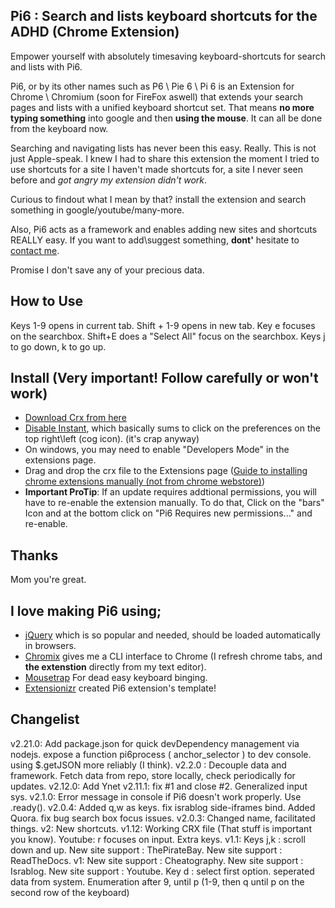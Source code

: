 ## Pi6 : Search and lists keyboard shortcuts for the ADHD (Chrome Extension)
Empower yourself with absolutely timesaving keyboard-shortcuts for search and lists with Pi6.

Pi6, or by its other names such as P6 \ Pie 6 \ Pi 6 is an Extension for Chrome \ Chromium (soon for FireFox aswell) that extends your search pages and lists with a unified keyboard shortcut set. That means **no more typing something** into google and then **using the mouse**. It can all be done from the keyboard now.

Searching and navigating lists has never been this easy. Really. This is not just Apple-speak.
I knew I had to share this extension the moment I tried to use shortcuts for a site I haven't made shortcuts for, a site I never seen before and *got angry my extension didn't work*.

Curious to findout what I mean by that? install the extension and search something in google/youtube/many-more.

Also, Pi6 acts as a framework and enables adding new sites and shortcuts REALLY easy. If you want to add\suggest something, **dont'** hesitate to [contact me](364saga@gmail.com).

Promise I don't save any of your precious data.

## How to Use
Keys 1-9 opens in current tab.
Shift + 1-9 opens in new tab.
Key e focuses on the searchbox.
Shift+E does a "Select All" focus on the searchbox.
Keys j to go down, k to go up.

## Install (Very important! Follow carefully or won't work)
- [Download Crx from here](https://github.com/wildeyes/Pi6/raw/master/pi6.crx)
- [Disable Instant](https://www.google.com/search?q=disable+google+instant), which basically sums to click on the preferences on the top right\left (cog icon). (it's crap anyway)
- On windows, you may need to enable "Developers Mode" in the extensions page.
- Drag and drop the crx file to the Extensions page ([Guide to installing chrome extensions manually (not from chrome webstore)](https://www.google.com/search?q=how+to+install+chrome+extensions+manually))
- **Important ProTip**: If an update requires addtional permissions, you will have to re-enable the extension manually. To do that, Click on the "bars" Icon and at the bottom click on "Pi6 Requires new permissions..." and re-enable.

## Thanks
Mom you're great.

## I love making Pi6 using;
- [jQuery](http://jquery.com/) which is so popular and needed, should be loaded automatically in browsers.
- [Chromix](https://github.com/smblott-github/chromix) gives me a CLI interface to Chrome (I refresh chrome tabs, and **the extenstion** directly from my text editor).
- [Mousetrap](http://craig.is/killing/mice) For dead easy keyboard binging.
- [Extensionizr](http://extensionizr.com) created Pi6 extension's template!

## Changelist
v2.21.0:
Add package.json for quick devDependency management via nodejs.
expose a function pi6process ( anchor_selector ) to dev console.
using $.getJSON more reliably (I think).
v2.2.0 : Decouple data and framework. Fetch data from repo, store locally, check periodically for updates.
v2.12.0: Add Ynet
v2.11.1: fix #1 and close #2. Generalized input sys.
v2.1.0:
Error message in console if Pi6 doesn't work properly.
Use .ready().
v2.0.4:
Added q,w as keys.
fix israblog side-iframes bind.
Added Quora.
fix bug search box focus issues.
v2.0.3:
Changed name, facilitated things.
v2:
New shortcuts.
v1.12:
Working CRX file (That stuff is important you know).
Youtube: r focuses on input.
Extra keys.
v1.1:
Keys j,k : scroll down and up.
New site support : ThePirateBay.
New site support : ReadTheDocs.
v1:
New site support : Cheatography.
New site support : Israblog.
New site support : Youtube.
Key d : select first option.
seperated data from system.
Enumeration after 9, until p (1-9, then q until p on the second row of the keyboard)
